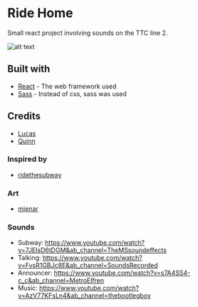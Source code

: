 # Ride Home

Small react project involving sounds on the TTC line 2.

![alt text](https://c.tenor.com/3aMeGnrMRrYAAAAC/art-aesthetic.gif)


## Built with
* [React](https://reactjs.org/docs/getting-started.html) - The web framework used
* [Sass](https://sass-lang.com/) - Instead of css, sass was used

## Credits
* [Lucas](https://github.com/lucasichen)
* [Quinn](https://github.com/)

### Inspired by
* [ridethesubway](https://vanessah9.github.io/ridethesubway/)

### Art
* [mienar](https://mienar.tumblr.com/)

### Sounds
* Subway: https://www.youtube.com/watch?v=7JEIsD6tDGM&ab_channel=TheMSsoundeffects
* Talking: https://www.youtube.com/watch?v=FvsR1GBJc8E&ab_channel=SoundsRecorded
* Announcer: https://www.youtube.com/watch?v=s7A4SS4-c_c&ab_channel=MetroElfren
* Music: https://www.youtube.com/watch?v=AzV77KFsLn4&ab_channel=thebootlegboy

